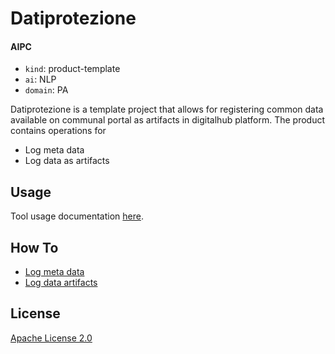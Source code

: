 # Datiprotezione

#### AIPC 
- ```kind```: product-template
- ```ai```: NLP
- ```domain```: PA

Datiprotezione is a template project that allows for registering common data available on communal portal as artifacts in digitalhub platform. The product contains operations for

- Log meta data
- Log data as artifacts

## Usage

Tool usage documentation [here](./docs/usage.md).

## How To

- [Log meta data](./docs/howto/log_metadata.md)
- [Log data artifacts](./docs/howto/log_artifacts.md)

## License

[Apache License 2.0](./LICENSE)
